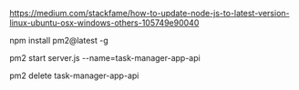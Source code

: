 https://medium.com/stackfame/how-to-update-node-js-to-latest-version-linux-ubuntu-osx-windows-others-105749e90040

npm install pm2@latest -g

pm2 start server.js --name=task-manager-app-api

pm2 delete task-manager-app-api
